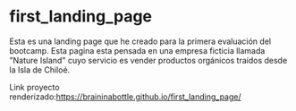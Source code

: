# first_landing_page
Esta es una  landing page que he creado para la primera evaluación del bootcamp.  Esta pagina esta pensada en una empresa ficticia llamada "Nature Island"  cuyo servicio es vender productos orgánicos traídos desde la Isla de Chiloé.

Link proyecto renderizado:https://braininabottle.github.io/first_landing_page/
